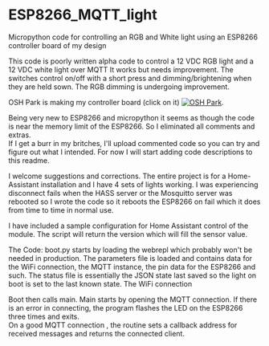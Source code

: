 # ESP8266_MQTT_light
Micropython code for controlling an RGB and White light using an ESP8266 controller board of my design

This code is poorly written alpha code to control a 12 VDC RGB light and a 12 VDC white light over MQTT 
It works but needs improvement. The switches control on/off with a short press and dimming/brightening when
they are held sown.  The RGB dimming is undergoing improvement.  

OSH Park is making my controller board (click on it) <a href="https://oshpark.com/shared_projects/SDt1Jgl8"><img src="https://644db4de3505c40a0444-327723bce298e3ff5813fb42baeefbaa.ssl.cf1.rackcdn.com/5d04d3145cb8d8d68e20611b7c08b1a4.png" alt="OSH Park"></img></a>.  

Being very new to ESP8266 and micropython it seems as though the code is near the memory limit of the ESP8266.
So I eliminated all comments and extras.  
If I get a burr in my britches, I'll upload commented code so you can try and figure out what I intended.
For now I will start adding code descriptions to this readme.

I welcome suggestions and corrections.  The entire project is for a Home-Assistant installation and I have 4 sets of lights working.
I was experiencing disconnect fails when the HASS server or the Mosquitto server was rebooted so I wrote the code so it reboots the ESP8266
on fail which it does from time to time in normal use.

I have included a sample configuration for Home Assistant control of the module.  The script will return the version 
which will fill the sensor value.

The Code:
boot.py starts by loading the webrepl which probably won't be needed in production.
The parameters file is loaded and contains data for the WiFi connection, the MQTT instance, the pin data for the ESP8266 and such.
The status file is essentially the JSON state last saved so the light on boot is set to the last known state.  The WiFi connection

Boot then calls main.  Main starts by opening the MQTT connection.
If there is an error in connecting, the program flashes the LED on the ESP8266 three times and exits.  
On a good MQTT connection , the routine sets a callback address for received messages 
and returns the connected client.




